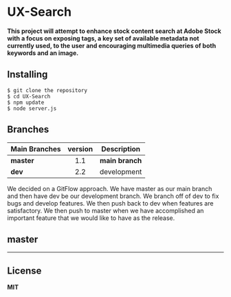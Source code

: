 # UX-Search
**This project will attempt to enhance stock content search at Adobe Stock with a focus on exposing tags, a key set of available metadata not currently used, to the user and encouraging multimedia queries of both keywords and an image.**
## Installing
`$ git clone the repository`
<br>
`$ cd UX-Search`
<br>
`$ npm update`
<br>
`$ node server.js`
## Branches
| Main Branches | version | Description   |
| ------------- |:-------:|:-------------:|
| **master**    |   1.1   |**main branch**|
| **dev**       |   2.2   |  development  |

We decided on a GitFlow approach. We have master as our main branch and then have dev be our development branch. We branch off of dev to fix bugs and develop features. We then push back to dev when features are satisfactory. We then push to master when we have accomplished an important feature that we would like to have as the release.
## master 
---
## License
**MIT**
